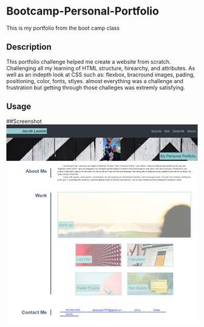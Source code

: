 # Bootcamp-Personal-Portfolio
This is my portfolio from the boot camp class

## Description
This portfolio challenge helped me create a website from scratch. Challenging all my learning of HTML structure, hirearchy, and attributes. As well as an indepth look at CSS such as: flexbox, bracround images, pading, positioning, color, fonts, stlyes. almost everything was a challenge and frustration but getting through those challeges was extremly satisfying. 
## Usage

##Screenshot
![Screenshot](./assets/images/127.0.0.1_5501_index.html%20(1).png)
